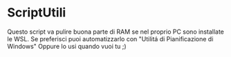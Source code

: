 # ScriptUtili
Questo script va pulire buona parte di RAM se nel proprio PC sono installate le WSL.
Se preferisci puoi automatizzarlo con "Utilitá di Pianificazione di Windows"
Oppure lo usi quando vuoi tu ;)
